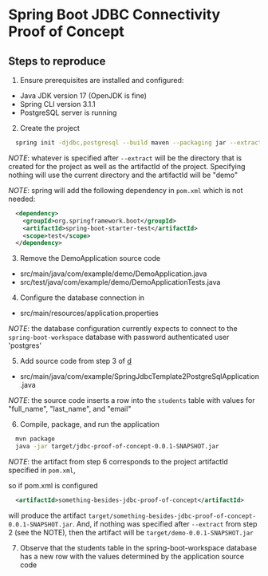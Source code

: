 # Spring Boot JDBC Connectivity Proof of Concept

## Steps to reproduce

1. Ensure prerequisites are installed and configured:

- Java JDK version 17 (OpenJDK is fine)
- Spring CLI version 3.1.1
- PostgreSQL server is running

2. Create the project

```bash
  spring init -djdbc,postgresql --build maven --packaging jar --extract jdbc-proof-of-concept
```

_NOTE_: whatever is specified after `--extract` will be the directory that is created for the project as well as the artifactId of the project. Specifying nothing will use the current directory and the artifactId will be "demo"

_NOTE_: spring will add the following dependency in `pom.xml` which is not needed:

```xml
  <dependency>
    <groupId>org.springframework.boot</groupId>
    <artifactId>spring-boot-starter-test</artifactId>
    <scope>test</scope>
  </dependency>
```

3. Remove the DemoApplication source code

- src/main/java/com/example/demo/DemoApplication.java
- src/test/java/com/example/demo/DemoApplicationTests.java

4. Configure the database connection in

- src/main/resources/application.properties

_NOTE_: the database configuration currently expects to connect to the `spring-boot-workspace` database with password authenticated user 'postgres'

5. Add source code from step 3 of [d](https://www.codejava.net/frameworks/spring-boot/connect-to-postgresql-database-examples)

- src/main/java/com/example/SpringJdbcTemplate2PostgreSqlApplication.java

_NOTE_: the source code inserts a row into the `students` table with values for "full_name", "last_name", and "email"

6. Compile, package, and run the application

```bash
  mvn package
  java -jar target/jdbc-proof-of-concept-0.0.1-SNAPSHOT.jar
```

_NOTE_: the artifact from step 6 corresponds to the project artifactId specified in `pom.xml`,

so if pom.xml is configured

```xml
  <artifactId>something-besides-jdbc-proof-of-concept</artifactId>
```

will produce the artifact `target/something-besides-jdbc-proof-of-concept-0.0.1-SNAPSHOT.jar`. And, if nothing was specified after `--extract` from step 2 (see the NOTE), then the artifact will be `target/demo-0.0.1-SNAPSHOT.jar`

7. Observe that the students table in the spring-boot-workspace database has a new row with the values determined by the application source code

